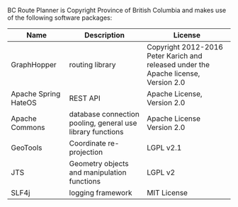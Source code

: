 BC Route Planner is Copyright Province of British Columbia and makes use of the following software packages:

Name | Description | License
--- | --- | ---
GraphHopper | routing library | Copyright 2012-2016 Peter Karich and released under the Apache license, Version 2.0
Apache Spring HateOS | REST API | Apache License, Version 2.0
Apache Commons | database connection pooling, general use library functions |	Apache License Version 2.0
GeoTools	| Coordinate re-projection |	LGPL v2.1
JTS | Geometry objects and manipulation functions |	LGPL v2
SLF4j |	logging framework |	MIT License
